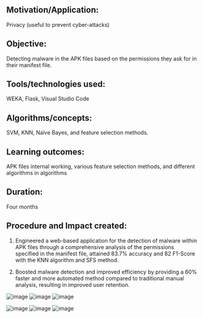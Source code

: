 ## Motivation/Application:  
Privacy (useful to prevent cyber-attacks)
## Objective: 
Detecting malware in the APK files based on the permissions they ask for in their manifest file.
## Tools/technologies used: 
WEKA, Flask, Visual Studio Code
## Algorithms/concepts: 
SVM, KNN, Naïve Bayes, and feature selection methods.
## Learning outcomes: 
APK files internal working, various feature selection methods, and different algorithms in algorithms
## Duration: 
Four months
## Procedure and Impact created:
1) Engineered a web-based application for the detection of malware within APK files through a comprehensive analysis of the permissions specified in the manifest file, attained 83.7% accuracy and 82 F1-Score with the KNN algorithm and SFS method.

2) Boosted malware detection and improved efficiency by providing a 60% faster and more automated method compared to traditional manual analysis, resulting in improved user retention.


![image](https://github.com/Saiprasanth15/APK-Guardian/assets/112304380/009b3bd3-338e-4112-92a4-61796aedc6c5)  ![image](https://github.com/Saiprasanth15/APK-Guardian/assets/112304380/35566244-eca1-4c68-ae10-5e1851acef3a) ![image](https://github.com/Saiprasanth15/APK-Guardian/assets/112304380/be395fdb-a073-4d0e-9d28-40b08b712fee)

![image](https://github.com/Saiprasanth15/APK-Guardian/assets/112304380/390d09b3-9de5-4363-8844-3595e6c71fcc)
![image](https://github.com/Saiprasanth15/APK-Guardian/assets/112304380/2bc20f73-309f-4be7-aecf-3abeb0812890)
![image](https://github.com/Saiprasanth15/APK-Guardian/assets/112304380/f127a564-b427-4564-98ad-44b647bc21cc)





